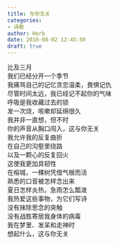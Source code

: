 ```yaml
---  
title: 与你无关  
categories:  
- 诗歌  
author: Herb  
date: 2018-08-02 12:45:50  
draft: true
---  
```

比及三月  
我们已经分开一个季节  
我痛骂自己的记忆贪恋温柔，畏惧记仇  
尽管时间太远，我已经记不起你的气味    
呼吸是我收藏过去的锁  
发一次烧，咳嗽却延绵很久  
我并非一直想，但不时  
你的声音从胸口闯入，这与你无关    
我允许我的反复曲折  
在自己的沟壑里绕路  
以及一颗心的反复回火  
这使我更加具韧性    
在榕城，一棵树凭借气根而活  
熟悉的口音被怎样念出来  
夏日怎样炎热，急雨怎么瓢泼  
我热爱这些事物，为它们写诗    
没有抹除思念的突触  
没有战胜寄居我身体的病毒  
我在梦里、发呆和走神时  
想起什么，这与你无关  
